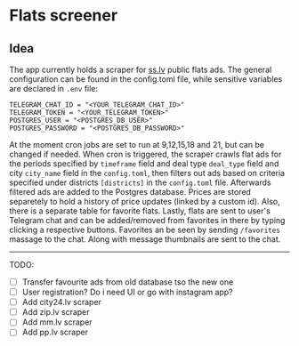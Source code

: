 # Flats screener

## Idea

The app currently holds a scraper for [ss.lv](https://www.ss.com) public flats ads. The general configuration can be found in the config.toml file, while sensitive variables are declared in `.env` file:

```
TELEGRAM_CHAT_ID = "<YOUR_TELEGRAM_CHAT_ID>"
TELEGRAM_TOKEN = "<YOUR_TELEGRAM_TOKEN>"
POSTGRES_USER = "<POSTGRES_DB_USER>"
POSTGRES_PASSWORD = "<POSTGRES_DB_PASSWORD>"
```

At the moment cron jobs are set to run at 9,12,15,18 and 21, but can be changed if needed. When cron is triggered, the scraper crawls flat ads for the periods specified by `timeframe` field and deal type `deal_type` field and city `city_name` field in the `config.toml`, then filters out ads based on criteria specified under districts `[districts]` in the `config.toml` file. Afterwards filtered ads are added to the Postgres database. Prices are stored separetely to hold a history of price updates (linked by a custom id). Also, there is a separate table for favorite flats. Lastly, flats are sent to user's Telegram chat and can be added/removed from favorites in there by typing clicking a respective buttons. Favorites an be seen by sending `/favorites` massage to the chat. Along with message thumbnails are sent to the chat.

---

TODO:

- [ ] Transfer favourite ads from old database tso the new one
- [ ] User registration? Do i need UI or go with instagram app?
- [ ] Add city24.lv scraper
- [ ] Add zip.lv scraper
- [ ] Add mm.lv scraper
- [ ] Add pp.lv scraper
